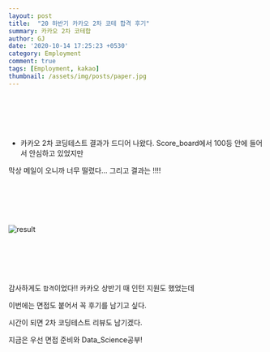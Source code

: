 ```yaml
---
layout: post
title:  "20 하반기 카카오 2차 코테 합격 후기"
summary: 카카오 2차 코테합
author: GJ
date: '2020-10-14 17:25:23 +0530'
category: Employment
comment: true
tags: [Employment, kakao]
thumbnail: /assets/img/posts/paper.jpg
---
```


#  　

* 카카오 2차 코딩테스트 결과가 드디어 나왔다. Score_board에서 100등 안에 들어서 안심하고 있었지만

막상 메일이 오니까 너무 떨렸다... 그리고 결과는 !!!!

#  　

![result](https://drive.google.com/uc?export=view&id=1aAHrp__iAgWxrYtupVDt6lbXHWlsK0yI)


#  　
감사하게도 `합격`이었다!! 카카오 상반기 때 인턴 지원도 했었는데

이번에는 면접도 붙어서 꼭 후기를 남기고 싶다.

시간이 되면 2차 코딩테스트 리뷰도 남기겠다.

지금은 우선 면접 준비와 Data_Science공부!

